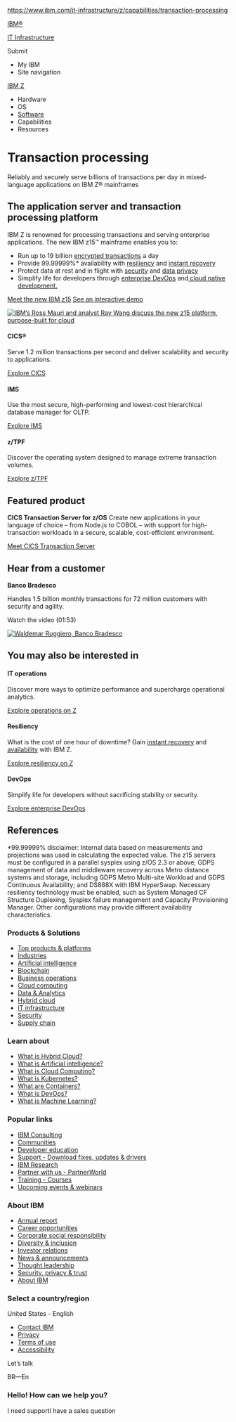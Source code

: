 https://www.ibm.com/it-infrastructure/z/capabilities/transaction-processing

[IBM®](https://www.ibm.com/us/en?lnk=m)

[IT Infrastructure](https://www.ibm.com/it-infrastructure)

Submit

- My IBM
- Site navigation

[IBM Z](https://www.ibm.com/it-infrastructure/z)

- Hardware
- OS
- [Software](https://www.ibm.com/it-infrastructure/z/software)
- Capabilities
- Resources

# Transaction processing

Reliably and securely serve billions of transactions per day in mixed-language applications on IBM Z® mainframes

## The application server and transaction processing platform

IBM Z is renowned for processing transactions and serving enterprise applications. The new IBM z15™ mainframe enables you to:

- Run up to 19 billion [encrypted transactions](https://www.ibm.com/it-infrastructure/z/technologies/pervasive-encryption) a day
- Provide 99.99999%* availability with [resiliency](https://www.ibm.com/it-infrastructure/z/capabilities/resiliency) and [instant recovery](https://www.ibm.com/it-infrastructure/z/technologies/system-recovery) 
- Protect data at rest and in flight with [security](https://www.ibm.com/it-infrastructure/z/capabilities/enterprise-security) and [data privacy](https://www.ibm.com/marketplace/data-privacy-passports)
- Simplify life for developers through [enterprise DevOps](https://www.ibm.com/it-infrastructure/z/capabilities/enterprise-devops) and[ cloud native development.](https://www.ibm.com/it-infrastructure/z/capabilities/cloud-native-development)

[Meet the new IBM z15](https://www.ibm.com/marketplace/z15) [See an interactive demo](https://www.ibm.com/it-infrastructure/us-en/resources/z/platform-overview/)

[![IBM’s Ross Mauri and analyst Ray Wang discuss the new z15 platform, purpose-built for cloud](https://1.cms.s81c.com/sites/default/files/2020-05-06/z_tp_img-video-2x.jpg)](https://www.ibm.com/it-infrastructure/z/capabilities/transaction-processing#)

#### CICS®

Serve 1.2 million transactions per second and deliver scalability and security to applications.

[Explore CICS](https://www.ibm.com/it-infrastructure/z/cics)

#### IMS

Use the most secure, high-performing and lowest-cost hierarchical database manager for OLTP.

[Explore IMS](https://www.ibm.com/it-infrastructure/z/ims)

#### z/TPF

Discover the operating system designed to manage extreme transaction volumes.

[Explore z/TPF](https://www.ibm.com/it-infrastructure/z/transaction-processing-facility)

## Featured product

**CICS Transaction Server for z/OS**
Create new applications in your language of choice – from Node.js to COBOL – with support for high-transaction workloads in a secure, scalable, cost-efficient environment.

[Meet CICS Transaction Server](https://www.ibm.com/marketplace/cics-transaction-server)

## Hear from a customer

**Banco Bradesco**

Handles 1.5 billion monthly transactions for 72 million customers with security and agility.

Watch the video (01:53)

[![Waldemar Ruggiero, Banco Bradesco](https://1.cms.s81c.com/sites/default/files/2020-05-06/z_tp_img-video-banco-2x.jpg)](https://www.ibm.com/it-infrastructure/z/capabilities/transaction-processing#)

## You may also be interested in

#### IT operations

Discover more ways to optimize performance and supercharge operational analytics.

[Explore operations on Z](https://www.ibm.com/it-infrastructure/z/capabilities/it-operations-management)

#### Resiliency

What is the cost of one hour of downtime? Gain [instant recovery](https://www.ibm.com/it-infrastructure/z/technologies/system-recovery) and [availability](https://www.ibm.com/it-infrastructure/z/capabilities/business-continuity-and-disaster-recovery) with IBM Z.

[Explore resiliency on Z](https://www.ibm.com/it-infrastructure/z/capabilities/resiliency)

#### DevOps

Simplify life for developers without sacrificing stability or security.

[Explore enterprise DevOps](https://www.ibm.com/it-infrastructure/z/capabilities/enterprise-devops)

## References

*99.99999% disclaimer: Internal data based on measurements and projections was used in calculating the expected value. The z15 servers must be configured in a parallel sysplex using z/OS 2.3 or above; GDPS management of data and middleware recovery across Metro distance systems and storage, including GDPS Metro Multi-site Workload and GDPS Continuous Availability; and DS888X with IBM HyperSwap. Necessary resiliency technology must be enabled, such as System Managed CF Structure Duplexing, Sysplex failure management and Capacity Provisioning Manager. Other configurations may provide different availability characteristics.

### Products & Solutions

- [Top products & platforms](https://www.ibm.com/products?lnk=fps)
- [Industries](https://www.ibm.com/industries?lnk=fps)
- [Artificial intelligence](https://ibm.com/cloud/ai?lnk=fps)
- [Blockchain](https://www.ibm.com/blockchain?lnk=fps)
- [Business operations](https://www.ibm.com/business-operations?lnk=fps)
- [Cloud computing](https://www.ibm.com/cloud?lnk=fps)
- [Data & Analytics](https://www.ibm.com/analytics?lnk=fps)
- [Hybrid cloud](https://www.ibm.com/cloud/hybrid?lnk=fps)
- [IT infrastructure](https://www.ibm.com/it-infrastructure?lnk=fps)
- [Security](https://www.ibm.com/security?lnk=fps)
- [Supply chain](https://www.ibm.com/supply-chain?lnk=fps)

### Learn about

- [What is Hybrid Cloud?](https://www.ibm.com/cloud/learn/hybrid-cloud?lnk=fle)
- [What is Artificial intelligence?](https://www.ibm.com/cloud/learn/what-is-artificial-intelligence?lnk=fle)
- [What is Cloud Computing?](https://www.ibm.com/cloud/learn/cloud-computing?lnk=fle)
- [What is Kubernetes?](https://www.ibm.com/cloud/learn/kubernetes?lnk=fle)
- [What are Containers?](https://www.ibm.com/cloud/learn/containers?lnk=fle)
- [What is DevOps?](https://www.ibm.com/cloud/learn/devops-a-complete-guide?lnk=fle)
- [What is Machine Learning?](https://www.ibm.com/cloud/learn/machine-learning?lnk=fle)

### Popular links

- [IBM Consulting](https://www.ibm.com/consulting?lnk=fco)
- [Communities](https://community.ibm.com/community/user/home?lnk=fpo)
- [Developer education](https://developer.ibm.com/?lnk=fpo)
- [Support - Download fixes, updates & drivers](https://www.ibm.com/support/fixcentral/?lnk=fpo)
- [IBM Research](https://www.research.ibm.com/?lnk=fpo)
- [Partner with us - PartnerWorld](https://www.ibm.com/partnerworld/public?lnk=fpo)
- [Training - Courses](https://www.ibm.com/training/search?q=course&lnk=fpo)
- [Upcoming events & webinars](https://www.ibm.com/events/?lnk=fpo)

### About IBM

- [Annual report](https://www.ibm.com/annualreport/?lnk=fab)
- [Career opportunities](https://www.ibm.com/employment/?lnk=fab)
- [Corporate social responsibility](https://www.ibm.org/?lnk=fab)
- [Diversity & inclusion](https://www.ibm.com/employment/inclusion/?lnk=fab)
- [Investor relations](https://www.ibm.com/investor/?lnk=fab)
- [News & announcements](https://newsroom.ibm.com/?lnk=fab)
- [Thought leadership](https://www.ibm.com/thought-leadership/?lnk=fab)
- [Security, privacy & trust](https://www.ibm.com/trust?lnk=fab)
- [About IBM](https://www.ibm.com/about?lnk=fab)

### Select a country/region

United States - English

- [Contact IBM](https://www.ibm.com/contact/us/en/?lnk=flg-cont-usen)
- [Privacy](https://www.ibm.com/privacy?lnk=flg-priv-usen)
- [Terms of use](https://www.ibm.com/us-en/legal?lnk=flg-tous-usen)
- [Accessibility](https://www.ibm.com/able?lnk=flg-able-usen)

Let’s talk



BR—En

### Hello! How can we help you?

I need supportI have a sales question